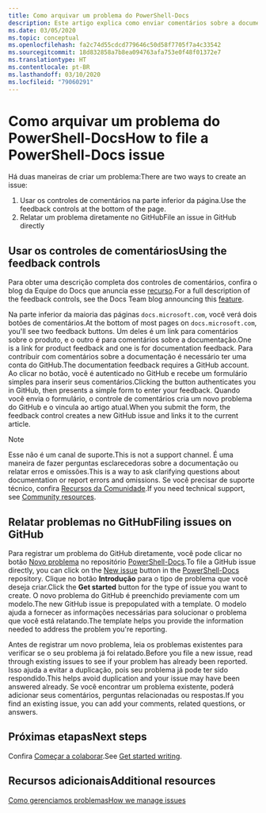 ```yaml
---
title: Como arquivar um problema do PowerShell-Docs
description: Este artigo explica como enviar comentários sobre a documentação do PowerShell.
ms.date: 03/05/2020
ms.topic: conceptual
ms.openlocfilehash: fa2c74d55cdcd779646c50d58f7705f7a4c33542
ms.sourcegitcommit: 18d832858a7b8ea094763afa753e0f48f01372e7
ms.translationtype: HT
ms.contentlocale: pt-BR
ms.lasthandoff: 03/10/2020
ms.locfileid: "79060291"
---
```

# <a name="how-to-file-a-powershell-docs-issue"></a><span data-ttu-id="25e3b-103">Como arquivar um problema do PowerShell-Docs</span><span class="sxs-lookup"><span data-stu-id="25e3b-103">How to file a PowerShell-Docs issue</span></span>

<span data-ttu-id="25e3b-104">Há duas maneiras de criar um problema:</span><span class="sxs-lookup"><span data-stu-id="25e3b-104">There are two ways to create an issue:</span></span>

1. <span data-ttu-id="25e3b-105">Usar os controles de comentários na parte inferior da página.</span><span class="sxs-lookup"><span data-stu-id="25e3b-105">Use the feedback controls at the bottom of the page.</span></span>
1. <span data-ttu-id="25e3b-106">Relatar um problema diretamente no GitHub</span><span class="sxs-lookup"><span data-stu-id="25e3b-106">File an issue in GitHub directly</span></span>

## <a name="using-the-feedback-controls"></a><span data-ttu-id="25e3b-107">Usar os controles de comentários</span><span class="sxs-lookup"><span data-stu-id="25e3b-107">Using the feedback controls</span></span>

<span data-ttu-id="25e3b-108">Para obter uma descrição completa dos controles de comentários, confira o blog da Equipe do Docs que anuncia esse [recurso][feedback].</span><span class="sxs-lookup"><span data-stu-id="25e3b-108">For a full description of the feedback controls, see the Docs Team blog announcing this [feature][feedback].</span></span>

<span data-ttu-id="25e3b-109">Na parte inferior da maioria das páginas `docs.microsoft.com`, você verá dois botões de comentários.</span><span class="sxs-lookup"><span data-stu-id="25e3b-109">At the bottom of most pages on `docs.microsoft.com`, you'll see two feedback buttons.</span></span> <span data-ttu-id="25e3b-110">Um deles é um link para comentários sobre o produto, e o outro é para comentários sobre a documentação.</span><span class="sxs-lookup"><span data-stu-id="25e3b-110">One is a link for product feedback and one is for documentation feedback.</span></span> <span data-ttu-id="25e3b-111">Para contribuir com comentários sobre a documentação é necessário ter uma conta do GitHub.</span><span class="sxs-lookup"><span data-stu-id="25e3b-111">The documentation feedback requires a GitHub account.</span></span> <span data-ttu-id="25e3b-112">Ao clicar no botão, você é autenticado no GitHub e recebe um formulário simples para inserir seus comentários.</span><span class="sxs-lookup"><span data-stu-id="25e3b-112">Clicking the button authenticates you in GitHub, then presents a simple form to enter your feedback.</span></span> <span data-ttu-id="25e3b-113">Quando você envia o formulário, o controle de comentários cria um novo problema do GitHub e o vincula ao artigo atual.</span><span class="sxs-lookup"><span data-stu-id="25e3b-113">When you submit the form, the feedback control creates a new GitHub issue and links it to the current article.</span></span>

> [!NOTE]
> <span data-ttu-id="25e3b-114">Esse não é um canal de suporte.</span><span class="sxs-lookup"><span data-stu-id="25e3b-114">This is not a support channel.</span></span> <span data-ttu-id="25e3b-115">É uma maneira de fazer perguntas esclarecedoras sobre a documentação ou relatar erros e omissões.</span><span class="sxs-lookup"><span data-stu-id="25e3b-115">This is a way to ask clarifying questions about documentation or report errors and omissions.</span></span> <span data-ttu-id="25e3b-116">Se você precisar de suporte técnico, confira [Recursos da Comunidade](../community-support.md).</span><span class="sxs-lookup"><span data-stu-id="25e3b-116">If you need technical support, see [Community resources](../community-support.md).</span></span>

## <a name="filing-issues-on-github"></a><span data-ttu-id="25e3b-117">Relatar problemas no GitHub</span><span class="sxs-lookup"><span data-stu-id="25e3b-117">Filing issues on GitHub</span></span>

<span data-ttu-id="25e3b-118">Para registrar um problema do GitHub diretamente, você pode clicar no botão [Novo problema][new-issue] no repositório [PowerShell-Docs][docs-issues].</span><span class="sxs-lookup"><span data-stu-id="25e3b-118">To file a GitHub issue directly, you can click on the [New issue][new-issue] button in the [PowerShell-Docs][docs-issues] repository.</span></span> <span data-ttu-id="25e3b-119">Clique no botão **Introdução** para o tipo de problema que você deseja criar.</span><span class="sxs-lookup"><span data-stu-id="25e3b-119">Click the **Get started** button for the type of issue you want to create.</span></span> <span data-ttu-id="25e3b-120">O novo problema do GitHub é preenchido previamente com um modelo.</span><span class="sxs-lookup"><span data-stu-id="25e3b-120">The new GitHub issue is prepopulated with a template.</span></span> <span data-ttu-id="25e3b-121">O modelo ajuda a fornecer as informações necessárias para solucionar o problema que você está relatando.</span><span class="sxs-lookup"><span data-stu-id="25e3b-121">The template helps you provide the information needed to address the problem you're reporting.</span></span>

<span data-ttu-id="25e3b-122">Antes de registrar um novo problema, leia os problemas existentes para verificar se o seu problema já foi relatado.</span><span class="sxs-lookup"><span data-stu-id="25e3b-122">Before you file a new issue, read through existing issues to see if your problem has already been reported.</span></span> <span data-ttu-id="25e3b-123">Isso ajuda a evitar a duplicação, pois seu problema já pode ter sido respondido.</span><span class="sxs-lookup"><span data-stu-id="25e3b-123">This helps avoid duplication and your issue may have been answered already.</span></span> <span data-ttu-id="25e3b-124">Se você encontrar um problema existente, poderá adicionar seus comentários, perguntas relacionadas ou respostas.</span><span class="sxs-lookup"><span data-stu-id="25e3b-124">If you find an existing issue, you can add your comments, related questions, or answers.</span></span>

## <a name="next-steps"></a><span data-ttu-id="25e3b-125">Próximas etapas</span><span class="sxs-lookup"><span data-stu-id="25e3b-125">Next steps</span></span>

<span data-ttu-id="25e3b-126">Confira [Começar a colaborar](get-started-writing.md).</span><span class="sxs-lookup"><span data-stu-id="25e3b-126">See [Get started writing](get-started-writing.md).</span></span>

## <a name="additional-resources"></a><span data-ttu-id="25e3b-127">Recursos adicionais</span><span class="sxs-lookup"><span data-stu-id="25e3b-127">Additional resources</span></span>

[<span data-ttu-id="25e3b-128">Como gerenciamos problemas</span><span class="sxs-lookup"><span data-stu-id="25e3b-128">How we manage issues</span></span>](managing-issues.md)

<!-- reference links -->
[feedback]: /teamblog/a-new-feedback-system-is-coming-to-docs
[new-issue]: https://github.com/MicrosoftDocs/PowerShell-Docs/issues/new/choose
[docs-issues]: https://github.com/MicrosoftDocs/PowerShell-Docs/issues
